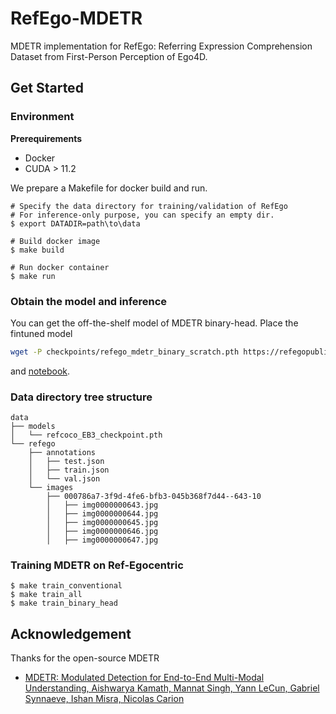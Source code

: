 # RefEgo-MDETR

MDETR implementation for RefEgo: Referring Expression Comprehension Dataset from First-Person Perception of Ego4D.

## Get Started

### Environment
**Prerequirements**
- Docker
- CUDA > 11.2

We prepare a Makefile for docker build and run.
```
# Specify the data directory for training/validation of RefEgo
# For inference-only purpose, you can specify an empty dir.
$ export DATADIR=path\to\data

# Build docker image
$ make build

# Run docker container
$ make run
```

### Obtain the model and inference
You can get the off-the-shelf model of MDETR binary-head. Place the fintuned model
```sh
wget -P checkpoints/refego_mdetr_binary_scratch.pth https://refegopublic.s3.amazonaws.com/checkpoints/refego_mdetr_binary_scratch.pth
```
and [notebook](MDETR_BH_inference.ipynb).

### Data directory tree structure
```
data
├── models
│   └── refcoco_EB3_checkpoint.pth
└── refego
    ├── annotations
    │   ├── test.json
    │   ├── train.json
    │   └── val.json
    └── images
        ├── 000786a7-3f9d-4fe6-bfb3-045b368f7d44--643-10
        │   ├── img0000000643.jpg
        │   ├── img0000000644.jpg
        │   ├── img0000000645.jpg
        │   ├── img0000000646.jpg
        │   ├── img0000000647.jpg
```

### Training MDETR on Ref-Egocentric
```
$ make train_conventional
$ make train_all
$ make train_binary_head
```

## Acknowledgement
Thanks for the open-source MDETR
* [MDETR: Modulated Detection for End-to-End Multi-Modal Understanding, Aishwarya Kamath, Mannat Singh, Yann LeCun, Gabriel Synnaeve, Ishan Misra, Nicolas Carion](https://github.com/ashkamath/mdetr)
